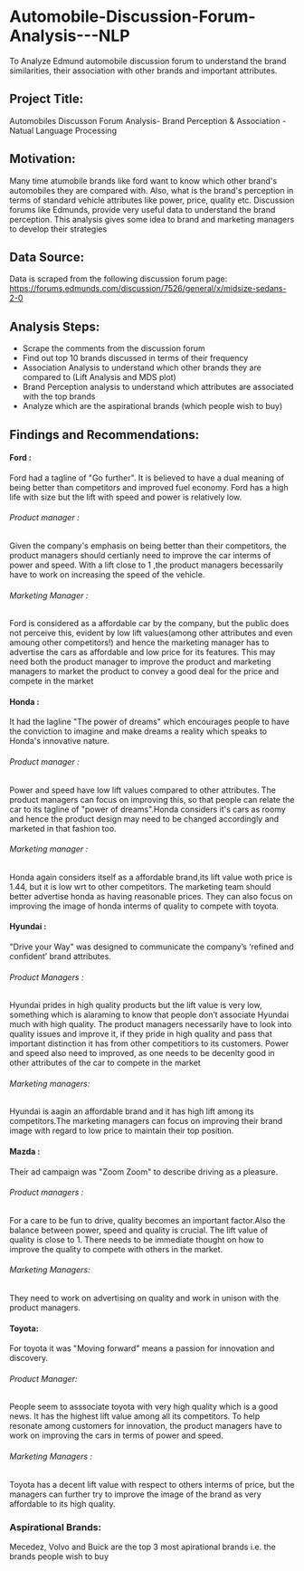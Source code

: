 # Automobile-Discussion-Forum-Analysis---NLP
To Analyze Edmund automobile discussion forum to understand the brand similarities, their association with other brands and important attributes.

## Project Title:

Automobiles Discusson Forum Analysis- Brand Perception & Association - Natual Language Processing 

## Motivation:

Many time atumobile brands like ford want to know which other brand's automobiles they are compared with. Also, what is the brand's perception in terms of standard vehicle attributes like power, price, quality etc. Discussion forums like Edmunds, provide very useful data to understand the brand perception. 
This analysis gives some idea to brand and marketing managers to develop their strategies


## Data Source:

Data is scraped from the following discussion forum page:
https://forums.edmunds.com/discussion/7526/general/x/midsize-sedans-2-0


## Analysis Steps:

- Scrape the comments from the discussion forum
- Find out top 10 brands discussed in terms of their frequency
- Association Analysis to understand which other brands they are compared to (Lift Analysis and MDS plot)
- Brand Perception analysis to understand which attributes are associated with the top brands
- Analyze which are the aspirational brands (which people wish to buy) 


## Findings and Recommendations:

#### Ford : 
Ford had a tagline of "Go further". It is believed to have a dual meaning of being better than competitors and improved fuel economy. Ford has a high life with size but the lift with speed and power is relatively low.
###### Product manager : 
Given the company's emphasis on being better than their competitors, the product managers should certianly need to improve the car interms of  power and speed. With a lift close to 1 ,the product managers becessarily have to work on increasing the speed of the vehicle.
###### Marketing Manager : 
Ford is considered as a affordable car by the company, but the public does not perceive this, evident by low lift values(among other attributes and even amoung other competitors!) and hence the marketing manager has to advertise  the cars as affordable and low price for its features. This may need both the product manager to improve the product and marketing managers to market the product to convey a good deal for the price and compete in the market

#### Honda : 
It had the lagline "The power of dreams" which encourages people to have the conviction to imagine and make dreams a reality which speaks to Honda's innovative nature.
###### Product manager : 
Power and speed have low lift values compared to other attributes. The product managers can focus on improving this, so that people can relate the car to its tagline of "power of dreams".Honda considers it's cars as roomy and hence the product design may need to be changed accordingly and marketed in that fashion too.
###### Marketing manager : 
Honda again considers itself as a affordable brand,its lift value woth price is 1.44, but it is low wrt to other competitors. The marketing team should better advertise honda as having reasonable prices. They can also focus on improving the image of honda interms of quality to compete with toyota.

#### Hyundai : 
"Drive your Way" was designed to communicate the company’s ‘refined and confident’ brand attributes.
###### Product Managers :
Hyundai prides in high quality products but the lift value is very low, something which is alaraming to know that people don’t associate Hyundai much with high quality. The product managers necessarily have to look into quality issues and improve it, if they pride in high quality and pass that important distinction it has from other competitiors to its customers. Power and speed also need to improved, as one needs to be decenlty good in other attributes of the car to compete in the market
###### Marketing managers: 
Hyundai is aagin an affordable brand and it has high lift among its competitors.The marketing managers can focus on improving their brand image with regard to low price to maintain their top position.

#### Mazda : 
Their ad campaign was "Zoom Zoom" to describe driving as a pleasure.
###### Product managers :
For a care to be fun to drive,  quality becomes an important factor.Also the balance between power, speed and quality is crucial. The lift value of quality is close to 1. There needs to be immediate thought on how to improve the quality to compete with others in the market.
###### Marketing Managers: 
They need to work on advertising on quality and work in unison with the product managers.

#### Toyota: 
For toyota it was "Moving forward"  means a passion for innovation and discovery.
###### Product Manager: 
People seem to asssociate toyota with very high quality which is a good news. It has the highest lift value among all its competitors. To help resonate among customers for innovation, the product managers have to work on improving the cars in terms of power and speed.
###### Marketing Managers : 
Toyota has a decent lift value with respect to others interms of price, but the managers can further try to improve the image of the brand as very affordable to its high quality.



### Aspirational Brands:
Mecedez, Volvo and Buick are the top 3 most apirational brands i.e. the brands people wish to buy
